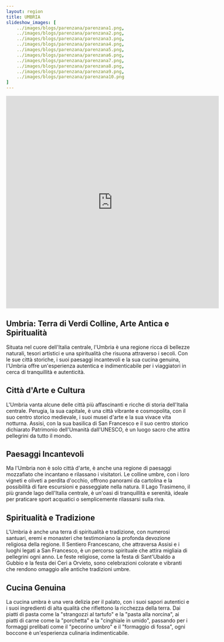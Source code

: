 ```yaml
---
layout: region
title: UMBRIA
slideshow_images: [
    ../images/blogs/parenzana/parenzana1.png,
    ../images/blogs/parenzana/parenzana2.png,
    ../images/blogs/parenzana/parenzana3.png,
    ../images/blogs/parenzana/parenzana4.png,
    ../images/blogs/parenzana/parenzana5.png,
    ../images/blogs/parenzana/parenzana6.png,
    ../images/blogs/parenzana/parenzana7.png,
    ../images/blogs/parenzana/parenzana8.png,
    ../images/blogs/parenzana/parenzana9.png,
    ../images/blogs/parenzana/parenzana10.png
]
---
```


<div class="maps-container">
    <iframe src="https://www.komoot.com/it-it/collection/2622662/embed" width="580" height="580" frameborder="0" scrolling="no"></iframe>
</div>

## Umbria: Terra di Verdi Colline, Arte Antica e Spiritualità

Situata nel cuore dell'Italia centrale, l'Umbria è una regione ricca di bellezze naturali, tesori artistici e una spiritualità che risuona attraverso i secoli. Con le sue città storiche, i suoi paesaggi incantevoli e la sua cucina genuina, l'Umbria offre un'esperienza autentica e indimenticabile per i viaggiatori in cerca di tranquillità e autenticità.

## Città d'Arte e Cultura

L'Umbria vanta alcune delle città più affascinanti e ricche di storia dell'Italia centrale. Perugia, la sua capitale, è una città vibrante e cosmopolita, con il suo centro storico medievale, i suoi musei d'arte e la sua vivace vita notturna. Assisi, con la sua basilica di San Francesco e il suo centro storico dichiarato Patrimonio dell'Umanità dall'UNESCO, è un luogo sacro che attira pellegrini da tutto il mondo.

## Paesaggi Incantevoli

Ma l'Umbria non è solo città d'arte, è anche una regione di paesaggi mozzafiato che incantano e rilassano i visitatori. Le colline umbre, con i loro vigneti e oliveti a perdita d'occhio, offrono panorami da cartolina e la possibilità di fare escursioni e passeggiate nella natura. Il Lago Trasimeno, il più grande lago dell'Italia centrale, è un'oasi di tranquillità e serenità, ideale per praticare sport acquatici o semplicemente rilassarsi sulla riva.

## Spiritualità e Tradizione

L'Umbria è anche una terra di spiritualità e tradizione, con numerosi santuari, eremi e monasteri che testimoniano la profonda devozione religiosa della regione. Il Sentiero Francescano, che attraversa Assisi e i luoghi legati a San Francesco, è un percorso spirituale che attira migliaia di pellegrini ogni anno. Le feste religiose, come la festa di Sant'Ubaldo a Gubbio e la festa dei Ceri a Orvieto, sono celebrazioni colorate e vibranti che rendono omaggio alle antiche tradizioni umbre.

## Cucina Genuina

La cucina umbra è una vera delizia per il palato, con i suoi sapori autentici e i suoi ingredienti di alta qualità che riflettono la ricchezza della terra. Dai piatti di pasta come la "strangozzi al tartufo" e la "pasta alla norcina", ai piatti di carne come la "porchetta" e la "cinghiale in umido", passando per i formaggi prelibati come il "pecorino umbro" e il "formaggio di fossa", ogni boccone è un'esperienza culinaria indimenticabile.
